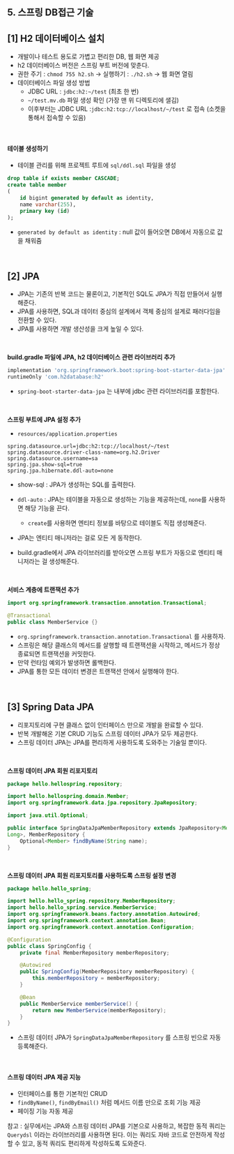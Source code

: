 ## 5. 스프링 DB접근 기술

## [1] H2 데이터베이스 설치

- 개발이나 테스트 용도로 가볍고 편리한 DB, 웹 화면 제공
- h2 데이터베이스 버전은 스프링 부트 버전에 맞춘다.
- 권한 주기 : `chmod 755 h2.sh`  → 실행하기 : `./h2.sh`  → 웹 화면 열림
- 데이터베이스 파일 생성 방법
    - JDBC URL : `jdbc:h2:~/test`  (최초 한 번)
    - `~/test.mv.db` 파일 생성 확인 (가장 맨 위 디렉토리에 샐김)
    - 이후부터는 JDBC URL :`jdbc:h2:tcp://localhost/~/test` 로 접속 (소켓을 통해서 접속할 수 있음)

<br/>

#### 테이블 생성하기

- 테이블 관리를 위해 프로젝트 루트에 `sql/ddl.sql` 파일을 생성

```sql
drop table if exists member CASCADE;
create table member
(
	id bigint generated by default as identity,
	name varchar(255),
	primary key (id)
);
```

- `generated by default as identity` : null 값이 들어오면 DB에서 자동으로 값을 채워줌

<br/>

## [2] JPA

- JPA는 기존의 반복 코드는 물론이고, 기본적인 SQL도 JPA가 직접 만들어서 실행해준다.
- JPA를 사용하면, SQL과 데이터 중심의 설계에서 객체 중심의 설계로 패러다임을 전환할 수 있다.
- JPA를 사용하면 개발 생산성을 크게 높일 수 있다.

<br/>

**build.gradle 파일에 JPA, h2 데이터베이스 관련 라이브러리 추가**

```bash
implementation 'org.springframework.boot:spring-boot-starter-data-jpa'
runtimeOnly 'com.h2database:h2'
```

- `spring-boot-starter-data-jpa` 는 내부에 jdbc 관련 라이브러리를 포함한다.

<br/>

**스프링 부트에 JPA 설정 추가**

- `resources/application.properties`

```properties
spring.datasource.url=jdbc:h2:tcp://localhost/~/test
spring.datasource.driver-class-name=org.h2.Driver
spring.datasource.username=sa
spring.jpa.show-sql=true
spring.jpa.hibernate.ddl-auto=none
```

- show-sql : JPA가 생성하는 SQL를 출력한다.
- `ddl-auto` : JPA는 테이블을 자동으로 생성하는 기능을 제공하는데, `none`를 사용하면 해당 기능을 끈다.
  - `create`를 사용하면 엔티티 정보를 바탕으로 테이블도 직접 생성해준다.

- JPA는 엔티티 매니저라는 걸로 모든 게 동작한다.
- build.gradle에서 JPA 라이브러리를 받아오면 스프링 부트가 자동으로 엔티티 매니저라는 걸 생성해준다.

<br/>

**서비스 계층에 트랜잭션 추가**

```java
import org.springframework.transaction.annotation.Transactional;

@Transactional
public class MemberService {}
```

- `org.springframework.transaction.annotation.Transactional` 를 사용하자.
- 스프링은 해당 클래스의 메서드를 살행할 때 트랜잭션을 시작하고, 메서드가 정상 종료되면 트랜잭션을 커밋한다.
- 만약 런타임 예외가 발생하면 롤백한다.
- JPA를 통한 모든 데이터 변경은 트랜잭션 안에서 실행해야 한다.

<br/>

## [3] Spring Data JPA

- 리포지토리에 구현 클래스 없이 인터페이스 만으로 개발을 완료할 수 있다.
- 반복 개발해온 기본 CRUD 기능도 스프링 데이터 JPA가 모두 제공한다.
- 스프링 데이터 JPA는 JPA를 편리하게 사용하도록 도와주는 기술일 뿐이다.

<br/>


**스프링 데이터 JPA 회원 리포지토리**

```java
package hello.hellospring.repository;

import hello.hellospring.domain.Member;
import org.springframework.data.jpa.repository.JpaRepository;

import java.util.Optional;

public interface SpringDataJpaMemberRepository extends JpaRepository<Member,
Long>, MemberRepository {
	Optional<Member> findByName(String name);
}
```

<br/>


**스프링 데이터 JPA 회원 리포지토리를 사용하도록 스프링 설정 변경**

```java
package hello.hello_spring;

import hello.hello_spring.repository.MemberRepository;
import hello.hello_spring.service.MemberService;
import org.springframework.beans.factory.annotation.Autowired;
import org.springframework.context.annotation.Bean;
import org.springframework.context.annotation.Configuration;

@Configuration
public class SpringConfig {
    private final MemberRepository memberRepository;

    @Autowired
    public SpringConfig(MemberRepository memberRepository) {
        this.memberRepository = memberRepository;
    }

    @Bean
    public MemberService memberService() {
        return new MemberService(memberRepository);
    }
}

```

- 스프링 데이터 JPA가 `SpringDataJpaMemberRepository` 를 스프링 빈으로 자동 등록해준다.

<br/>


#### 스프링 데이터 JPA 제공 지능

- 인터페이스를 통한 기본적인 CRUD
- `findByName()`, `findByEmail()` 처럼 메서드 이름 만으로 조회 기능 제공
- 페이징 기능 자동 제공

참고 : 실무에서는 JPA와 스프링 데이터 JPA를 기본으로 사용하고, 복잡한 동적 쿼리는 `Querydsl` 이라는 라이브러리를 사용하면 된다. 이는 쿼리도 자바 코드로 안전하게 작성할 수 있고, 동적 쿼리도 편리하게 작성하도록 도와준다.